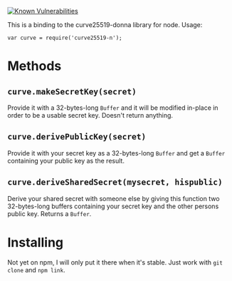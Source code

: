 [![Known Vulnerabilities](https://snyk.io/test/npm/curve25519-n/badge.svg)](https://snyk.io/test/npm/curve25519-n)

This is a binding to the curve25519-donna library for node. Usage:

    var curve = require('curve25519-n');

Methods
=======
`curve.makeSecretKey(secret)`
-----------------------------
Provide it with a 32-bytes-long `Buffer` and it will be modified in-place in order to be a usable secret key. Doesn't return anything.

`curve.derivePublicKey(secret)`
-------------------------------
Provide it with your secret key as a 32-bytes-long `Buffer` and get a `Buffer` containing your public key as the result.

`curve.deriveSharedSecret(mysecret, hispublic)`
-----------------------------------------------
Derive your shared secret with someone else by giving this function two 32-bytes-long buffers containing your secret key and the other persons public key. Returns a `Buffer`.

Installing
==========
Not yet on npm, I will only put it there when it's stable. Just work with `git clone` and `npm link`.
